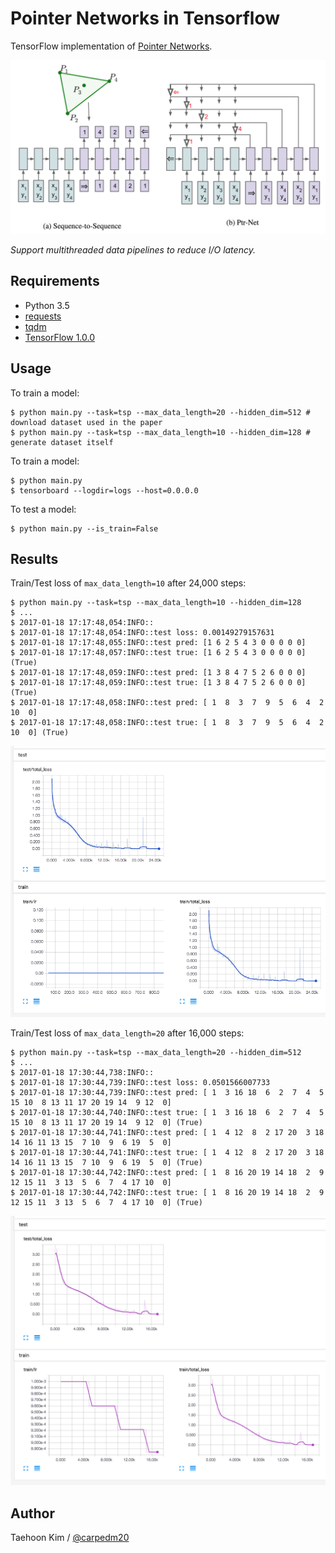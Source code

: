 # Pointer Networks in Tensorflow

TensorFlow implementation of [Pointer Networks](https://arxiv.org/abs/1506.03134).

![model](./assets/model.png)

*Support multithreaded data pipelines to reduce I/O latency.*


## Requirements

- Python 3.5
- [requests](http://python-requests.org/)
- [tqdm](https://github.com/tqdm/tqdm)
- [TensorFlow 1.0.0](https://github.com/tensorflow/tensorflow/tree/r0.12)


## Usage

To train a model:

    $ python main.py --task=tsp --max_data_length=20 --hidden_dim=512 # download dataset used in the paper
    $ python main.py --task=tsp --max_data_length=10 --hidden_dim=128 # generate dataset itself

To train a model:

    $ python main.py
    $ tensorboard --logdir=logs --host=0.0.0.0

To test a model:

    $ python main.py --is_train=False

## Results

Train/Test loss of `max_data_length=10` after 24,000 steps:

    $ python main.py --task=tsp --max_data_length=10 --hidden_dim=128
    $ ...
    $ 2017-01-18 17:17:48,054:INFO::
    $ 2017-01-18 17:17:48,054:INFO::test loss: 0.00149279157631
    $ 2017-01-18 17:17:48,055:INFO::test pred: [1 6 2 5 4 3 0 0 0 0 0]
    $ 2017-01-18 17:17:48,057:INFO::test true: [1 6 2 5 4 3 0 0 0 0 0] (True)
    $ 2017-01-18 17:17:48,059:INFO::test pred: [1 3 8 4 7 5 2 6 0 0 0]
    $ 2017-01-18 17:17:48,059:INFO::test true: [1 3 8 4 7 5 2 6 0 0 0] (True)
    $ 2017-01-18 17:17:48,058:INFO::test pred: [ 1  8  3  7  9  5  6  4  2 10  0]
    $ 2017-01-18 17:17:48,058:INFO::test true: [ 1  8  3  7  9  5  6  4  2 10  0] (True)

![model](./assets/max_data_length=10_step=24000.png)

Train/Test loss of `max_data_length=20` after 16,000 steps:

    $ python main.py --task=tsp --max_data_length=20 --hidden_dim=512
    $ ...
    $ 2017-01-18 17:30:44,738:INFO::
    $ 2017-01-18 17:30:44,739:INFO::test loss: 0.0501566007733
    $ 2017-01-18 17:30:44,739:INFO::test pred: [ 1  3 16 18  6  2  7  4  5 15 10  8 13 11 17 20 19 14  9 12  0]
    $ 2017-01-18 17:30:44,740:INFO::test true: [ 1  3 16 18  6  2  7  4  5 15 10  8 13 11 17 20 19 14  9 12  0] (True)
    $ 2017-01-18 17:30:44,741:INFO::test pred: [ 1  4 12  8  2 17 20  3 18 14 16 11 13 15  7 10  9  6 19  5  0]
    $ 2017-01-18 17:30:44,741:INFO::test true: [ 1  4 12  8  2 17 20  3 18 14 16 11 13 15  7 10  9  6 19  5  0] (True)
    $ 2017-01-18 17:30:44,742:INFO::test pred: [ 1  8 16 20 19 14 18  2  9 12 15 11  3 13  5  6  7  4 17 10  0]
    $ 2017-01-18 17:30:44,742:INFO::test true: [ 1  8 16 20 19 14 18  2  9 12 15 11  3 13  5  6  7  4 17 10  0] (True)

![model](./assets/max_data_length=20_step=16000.png)


## Author

Taehoon Kim / [@carpedm20](http://carpedm20.github.io)

